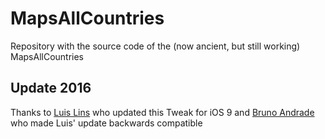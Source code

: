 # MapsAllCountries
Repository with the source code of the (now ancient, but still working) MapsAllCountries

## Update 2016

Thanks to [Luis Lins](https://github.com/luis-f-lins) who updated this Tweak for iOS 9 and [Bruno Andrade](https://github.com/BrunoNFL) who made Luis' update backwards compatible
